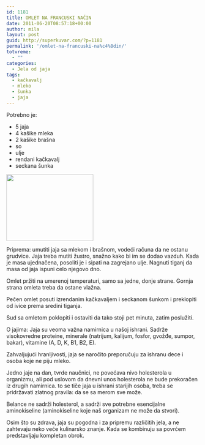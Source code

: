 ```yaml
---
id: 1181
title: OMLET NA FRANCUSKI NAČIN
date: 2011-06-20T08:57:18+00:00
author: mila
layout: post
guid: http://superkuvar.com/?p=1181
permalink: '/omlet-na-francuski-na%c4%8din/'
totvreme:
  - ""
categories:
  - Jela od jaja
tags:
  - kačkavalj
  - mleko
  - šunka
  - jaja
---
```

Potrebno je:

  * 5 jaja
  * 4 kašike mleka
  * 2 kašike brašna
  * so
  * ulje
  * rendani kačkavalj
  * seckana šunka

<img class="alignnone size-full wp-image-1182" title="omletsunka" src="//superkuvar.com/wp-content/uploads/2011/06/omletsunka-e1308560206178.jpg" alt="" width="227" height="174" /> 

Priprema: umutiti jaja sa mlekom i brašnom, vodeći računa da ne ostanu grudvice. Jaja treba mutiti žustro, snažno kako bi im se dodao vazduh. Kada je masa ujednačena, posoliti je i sipati na zagrejano ulje. Nagnuti tiganj da masa od jaja ispuni celo njegovo dno.

Omlet pržiti na umerenoj temperaturi, samo sa jedne, donje strane. Gornja strana omleta treba da ostane vlažna.

Pečen omlet posuti izrendanim kačkavaljem i seckanom šunkom i preklopiti od ivice prema sredini tiganja.

Sud sa omletom poklopiti i ostaviti da tako stoji pet minuta, zatim poslužiti.

O jajima: Jaja su veoma važna namirnica u našoj ishrani. Sadrže visokovredne proteine, minerale (natrijum, kalijum, fosfor, gvožđe, sumpor, bakar), vitamine (A, D, K, B1, B2, E).

Zahvaljujući hranljivosti, jaja se naročito preporučuju za ishranu dece i osoba koje ne piju mleko.

Jedno jaje na dan, tvrde naučnici, ne povećava nivo holesterola u organizmu, ali pod uslovom da dnevni unos holesterola ne bude prekoračen iz drugih namirnica.  to se tiče jaja u ishrani starijih osoba, treba se pridržavati zlatnog pravila: da se sa merom sve može.

Belance ne sadrži holesterol, a sadrži sve potrebne esencijalne aminokiseline (aminokiseline koje naš organizam ne može da stvori).

Osim što su zdrava, jaja su pogodna i za pripremu različitih jela, a ne zahtevaju neko veće kulinarsko znanje. Kada se kombinuju sa povrćem predstavljaju kompletan obrok.
